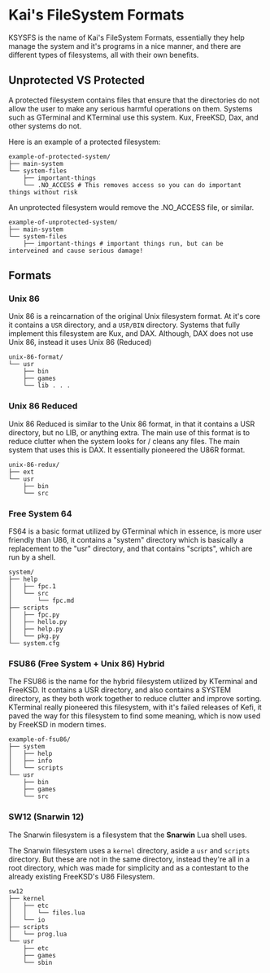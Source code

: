 # Kai's FileSystem Formats

KSYSFS is the name of Kai's FileSystem Formats, essentially they help manage the system and it's programs in a nice manner, and there are different types of filesystems, all with their own benefits.

## Unprotected VS Protected

A protected filesystem contains files that ensure that the directories do not allow the user to make
any serious harmful operations on them. Systems such as GTerminal and KTerminal use this system. Kux, FreeKSD, Dax, and
other systems do not.

Here is an example of a protected filesystem:

```
example-of-protected-system/
├── main-system
└── system-files
    ├── important-things
    └── .NO_ACCESS # This removes access so you can do important things without risk
```

An unprotected filesystem would remove the .NO_ACCESS file, or similar.

```
example-of-unprotected-system/
├── main-system
└── system-files
    ├── important-things # important things run, but can be interveined and cause serious damage!
```

## Formats

### Unix 86

Unix 86 is a reincarnation of the original Unix filesystem format. At it's core it contains a `USR` directory, and a `USR/BIN` directory. Systems that fully implement this filesystem are Kux, and DAX. Although, DAX does not use Unix 86, instead it uses Unix 86 (Reduced)

```
unix-86-format/
└── usr
    ├── bin
    ├── games
    └── lib . . .
```

### Unix 86 Reduced

Unix 86 Reduced is similar to the Unix 86 format, in that it contains a USR directory, but no LIB, or anything extra. The main use of this format is to reduce clutter when the system looks for / cleans any files. The main system that uses this is DAX. It essentially pioneered the U86R format.

```
unix-86-redux/
├── ext
└── usr
    ├── bin
    └── src
```

### Free System 64

FS64 is a basic format utilized by GTerminal which in essence, is more user friendly than U86, it contains a "system" directory which is basically a replacement to the "usr" directory, and that contains "scripts", which are run by a shell.

```
system/
├── help
│   ├── fpc.1
│   └── src
│       └── fpc.md
├── scripts
│   ├── fpc.py
│   ├── hello.py
│   ├── help.py
│   └── pkg.py
└── system.cfg
```

### FSU86 (Free System + Unix 86) Hybrid

The FSU86 is the name for the hybrid filesystem utilized by KTerminal and FreeKSD. It contains a USR directory, and also contains a SYSTEM directory, as they both work together to reduce clutter and improve sorting. KTerminal really pioneered this filesystem, with it's failed releases of Kefi, it paved the way for this filesystem to find some meaning, which is now used by FreeKSD in modern times.

```
example-of-fsu86/
├── system
│   ├── help
│   ├── info
│   └── scripts
└── usr
    ├── bin
    ├── games
    └── src
```

### SW12 (Snarwin 12)

The Snarwin filesystem is a filesystem that the **Snarwin** Lua shell uses.

The Snarwin filesystem uses a `kernel` directory, aside a `usr` and `scripts` directory. But these are not in the same directory, instead they're all in a root directory, which was made for simplicity and as a contestant to the already existing FreeKSD's U86 Filesystem.

```
sw12
├── kernel
│   ├── etc
│   │   └── files.lua
│   └── io
├── scripts
│   └── prog.lua
└── usr
    ├── etc
    ├── games
    └── sbin
```
